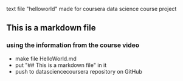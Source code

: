 text file "helloworld" made for coursera data science course project
## This is a markdown file
### using the information from the course video
* make file HelloWorld.md
* put "## This is a markdown file" in it
* push to datasciencecoursera repository on GitHub